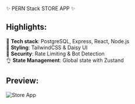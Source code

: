 ✨ PERN Stack STORE APP ✨

## Highlights:

🌟 **Tech stack**: PostgreSQL, Express, React, Node.js  
🎨 **Styling**: TailwindCSS & Daisy UI  
🚀 **Security**: Rate Limiting & Bot Detection  
👌 **State Management**: Global state with Zustand  

## Preview:

![Store App](https://github.com/user-attachments/assets/c5a0fa47-994a-4e27-93d3-b3d28fd382be)

